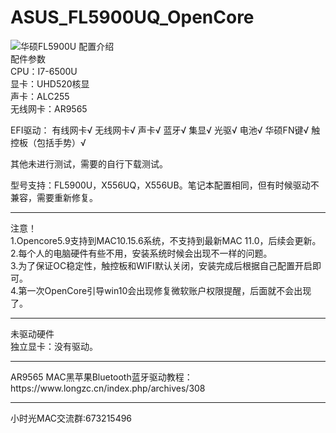 # ASUS_FL5900UQ_OpenCore
![华硕FL5900U](https://2c.zol-img.com.cn/product/177_320x240/708/ceysO3b5ljId2.jpg)
配置介绍<br>
配件参数<br>
CPU：I7-6500U<br>
显卡：UHD520核显<br>
声卡：ALC255<br>
无线网卡：AR9565


EFI驱动： 有线网卡√ 无线网卡√ 声卡√ 蓝牙√ 集显√ 光驱√ 电池√ 华硕FN键√ 触控板（包括手势）√

其他未进行测试，需要的自行下载测试。

型号支持：FL5900U，X556UQ，X556UB。笔记本配置相同，但有时候驱动不兼容，需要重新修复。

<hr>
注意！<br>
1.Opencore5.9支持到MAC10.15.6系统，不支持到最新MAC 11.0，后续会更新。<br>
2.每个人的电脑硬件有些不用，安装系统时候会出现不一样的问题。<br>
3.为了保证OC稳定性，触控板和WIFI默认关闭，安装完成后根据自己配置开启即可。<br>
4.第一次OpenCore引导win10会出现修复微软账户权限提醒，后面就不会出现了。
<hr>
未驱动硬件<br>
独立显卡：没有驱动。
<hr>
AR9565 MAC黑苹果Bluetooth蓝牙驱动教程：https://www.longzc.cn/index.php/archives/308
<hr>
小时光MAC交流群:673215496